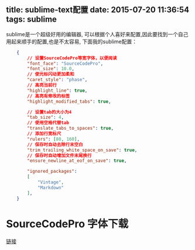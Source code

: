 title: sublime-text配置
date: 2015-07-20 11:36:54
tags: sublime
---

sublime是一个超级好用的编辑器, 可以根据个人喜好来配置,因此要找到一个自己用起来顺手的配置,也是不太容易, 下面我的sublime配置：
<!--more-->


```json
    {
        // 设置SourceCodePro等宽字体，以便阅读
        "font_face": "SourceCodePro",
        "font_size": 10.0,
        // 使光标闪动更加柔和
        "caret_style": "phase",
        // 高亮当前行
        "highlight_line": true,
        // 高亮有修改的标签
        "highlight_modified_tabs": true,

        // 设置tab的大小为4
        "tab_size": 4,
        // 使用空格代替tab
        "translate_tabs_to_spaces": true,
        // 添加行宽标尺
        "rulers": [80, 160],
        // 保存时自动去除行末空白
        "trim_trailing_white_space_on_save": true,
        // 保存时自动增加文件末尾换行
        "ensure_newline_at_eof_on_save": true,

        "ignored_packages":
        [
            "Vintage",
            "Markdown"
        ],
    }
```

# SourceCodePro 字体下载
[链接](https://github.com/adobe-fonts/source-code-pro)
